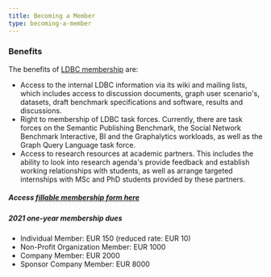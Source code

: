 ```yaml
---
title: Becoming a Member
type: becoming-a-member 
---
```


### Benefits

The benefits of [LDBC membership](/current-members) are:

* Access to the internal LDBC information via its wiki and mailing lists, which includes access to discussion documents, graph user scenario's, datasets, draft benchmark specifications and software, results and discussions.
* Right to membership of LDBC task forces. Currently, there are task forces on the Semantic Publishing Benchmark, the Social Network Benchmark Interactive, BI and the Graphalytics workloads, as well as the Graph Query Language task force.
* Access to research resources at academic partners. This includes the ability to look into research agenda's provide feedback and establish working relationships with students, as well as arrange targeted internships with MSc and PhD students provided by these partners.

##### Access [fillable membership form here](/docs/LDBC_Membership_Application_Renewal_Form_2021_incorporating_LDBC_Membership_Agreement.2021-01-14.editable.pdf)


##### 2021 one-year membership dues

* Individual Member: EUR 150 (reduced rate: EUR 10)
* Non-Profit Organization Member: EUR 1000
* Company Member: EUR 2000
* Sponsor Company Member: EUR 8000
